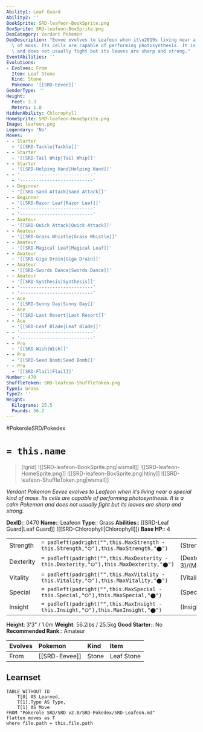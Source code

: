```yaml
---
Ability1: Leaf Guard
Ability2: ''
BookSprite: SRD-leafeon-BookSprite.png
BoxSprite: SRD-leafeon-BoxSprite.png
DexCategory: Verdant Pokemon
DexDescription: "Eevee evolves to Leafeon when it\u2019s living near a special kind\
  \ of moss. Its cells are capable of performing photosynthesis. It is a calm Pokemon\
  \ and does not usually fight but its leaves are sharp and strong."
EventAbilities: ''
Evolutions:
- Evolves: From
  Item: Leaf Stone
  Kind: Stone
  Pokemon: '[[SRD-Eevee]]'
GenderType: ''
Height:
  Feet: 3.3
  Meters: 1.0
HiddenAbility: Chlorophyll
HomeSprite: SRD-leafeon-HomeSprite.png
Image: leafeon.png
Legendary: 'No'
Moves:
- - Starter
  - '[[SRD-Tackle|Tackle]]'
- - Starter
  - '[[SRD-Tail Whip|Tail Whip]]'
- - Starter
  - '[[SRD-Helping Hand|Helping Hand]]'
- - '---------------------------'
  - '---------------------------'
- - Beginner
  - '[[SRD-Sand Attack|Sand Attack]]'
- - Beginner
  - '[[SRD-Razor Leaf|Razor Leaf]]'
- - '---------------------------'
  - '---------------------------'
- - Amateur
  - '[[SRD-Quick Attack|Quick Attack]]'
- - Amateur
  - '[[SRD-Grass Whistle|Grass Whistle]]'
- - Amateur
  - '[[SRD-Magical Leaf|Magical Leaf]]'
- - Amateur
  - '[[SRD-Giga Drain|Giga Drain]]'
- - Amateur
  - '[[SRD-Swords Dance|Swords Dance]]'
- - Amateur
  - '[[SRD-Synthesis|Synthesis]]'
- - '---------------------------'
  - '---------------------------'
- - Ace
  - '[[SRD-Sunny Day|Sunny Day]]'
- - Ace
  - '[[SRD-Last Resort|Last Resort]]'
- - Ace
  - '[[SRD-Leaf Blade|Leaf Blade]]'
- - '---------------------------'
  - '---------------------------'
- - Pro
  - '[[SRD-Wish|Wish]]'
- - Pro
  - '[[SRD-Seed Bomb|Seed Bomb]]'
- - Pro
  - '[[SRD-Flail|Flail]]'
Number: 470
ShuffleToken: SRD-leafeon-ShuffleToken.png
Type1: Grass
Type2: ''
Weight:
  Kilograms: 25.5
  Pounds: 56.2
---
```


#PokeroleSRD/Pokedex

# `= this.name`

> [!grid]
> ![[SRD-leafeon-BookSprite.png|wsmall]]
> ![[SRD-leafeon-HomeSprite.png]]
> ![[SRD-leafeon-BoxSprite.png|htiny]]
> ![[SRD-leafeon-ShuffleToken.png|wsmall]]


*Verdant Pokemon*
*Eevee evolves to Leafeon when it’s living near a special kind of moss. Its cells are capable of performing photosynthesis. It is a calm Pokemon and does not usually fight but its leaves are sharp and strong.*

**DexID**:: 0470
**Name**:: Leafeon
**Type**:: Grass
**Abilities**:: [[SRD-Leaf Guard|Leaf Guard]] ([[SRD-Chlorophyll|Chlorophyll]])
**Base HP**:: 4

|           |                                                                                        |                                          |
| --------- | -------------------------------------------------------------------------------------- | ---------------------------------------- |
| Strength  | `= padleft(padright("",this.MaxStrength - this.Strength,"⭘"),this.MaxStrength,"⬤")`    | (Strength::3)/(MaxStrength::6)   |
| Dexterity | `= padleft(padright("",this.MaxDexterity - this.Dexterity,"⭘"),this.MaxDexterity,"⬤")` | (Dexterity:: 3)/(MaxDexterity::6) |
| Vitality  | `= padleft(padright("",this.MaxVitality - this.Vitality,"⭘"),this.MaxVitality,"⬤")`    | (Vitality::3)/(MaxVitality::7)   |
| Special   | `= padleft(padright("",this.MaxSpecial - this.Special,"⭘"),this.MaxSpecial,"⬤")`       | (Special::2)/(MaxSpecial::4)     |
| Insight   | `= padleft(padright("",this.MaxInsight - this.Insight,"⭘"),this.MaxInsight,"⬤")`       | (Insight::2)/(MaxInsight::4)     |

**Height**: 3'3" / 1.0m
**Weight**: 56.2lbs / 25.5kg
**Good Starter**:: No
**Recommended Rank**:: Amateur

| Evolves   | Pokemon       | Kind   | Item       |
|:----------|:--------------|:-------|:-----------|
| From      | [[SRD-Eevee]] | Stone  | Leaf Stone |

## Learnset

```dataview
TABLE WITHOUT ID
    T[0] AS Learned,
    T[1].Type AS Type,
    T[1] AS Move
FROM "Pokerole SRD/SRD v2.0/SRD-Pokedex/SRD-Leafeon.md"
flatten moves as T
where file.path = this.file.path
```
